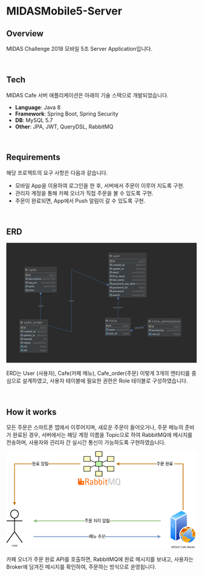 # MIDASMobile5-Server

## Overview

MIDAS Challenge 2018 모바일 5조 Server Application입니다.



<br />



## Tech

MIDAS Cafe 서버 애플리케이션은 아래의 기술 스택으로 개발되었습니다.

* **Language**: Java 8
* **Framework**: Spring Boot, Spring Security
* **DB**: MySQL 5.7
* **Other**: JPA, JWT, QueryDSL, RabbitMQ



<br />



## Requirements

해당 프로젝트의 요구 사항은 다음과 같습니다.

* 모바일 App을 이용하여 로그인을 한 후, 서버에서 주문이 이루어 지도록 구현.
* 관리자 계정을 통해 카페 오너가 직접 주문을 볼 수 있도록 구현.
* 주문이 완료되면, App에서 Push 알림이 갈 수 있도록 구현.



<br />



## ERD

![image-20200429192354547](./images/ERD.png)

ERD는 User (사용자), Cafe(카페 메뉴), Cafe_order(주문) 이렇게 3개의 엔티티를 중심으로 설계하였고, 사용자 테이블에 필요한 권한은 Role 테이블로 구성하였습니다.



<br />



## How it works

모든 주문은 스마트폰 앱에서 이루어지며, 새로운 주문이 들어오거나, 주문 메뉴의 준비가 완료된 경우, 서버에서는 해당 계정 이름을 Topic으로 하여 RabbitMQ에 메시지를 전송하며, 사용자와 괸리자 간 실시간 통신이 가능하도록 구현하였습니다.

![How-to-works](./images/MIDASCafe-how-to-works.png)

카페 오너가 주문 완료 API를 호출하면, RabbitMQ에 완료 메시지를 보내고, 사용자는 Broker에 담겨진 메시지를 확인하여, 주문하는 방식으로 운영됩니다.